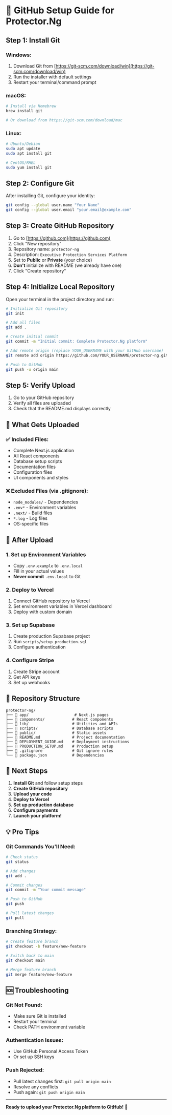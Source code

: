 # 🚀 GitHub Setup Guide for Protector.Ng

## Step 1: Install Git

### **Windows:**
1. Download Git from [https://git-scm.com/download/win](https://git-scm.com/download/win)
2. Run the installer with default settings
3. Restart your terminal/command prompt

### **macOS:**
```bash
# Install via Homebrew
brew install git

# Or download from https://git-scm.com/download/mac
```

### **Linux:**
```bash
# Ubuntu/Debian
sudo apt update
sudo apt install git

# CentOS/RHEL
sudo yum install git
```

## Step 2: Configure Git

After installing Git, configure your identity:

```bash
git config --global user.name "Your Name"
git config --global user.email "your.email@example.com"
```

## Step 3: Create GitHub Repository

1. Go to [https://github.com](https://github.com)
2. Click "New repository"
3. Repository name: `protector-ng`
4. Description: `Executive Protection Services Platform`
5. Set to **Public** or **Private** (your choice)
6. **Don't** initialize with README (we already have one)
7. Click "Create repository"

## Step 4: Initialize Local Repository

Open your terminal in the project directory and run:

```bash
# Initialize Git repository
git init

# Add all files
git add .

# Create initial commit
git commit -m "Initial commit: Complete Protector.Ng platform"

# Add remote origin (replace YOUR_USERNAME with your GitHub username)
git remote add origin https://github.com/YOUR_USERNAME/protector-ng.git

# Push to GitHub
git push -u origin main
```

## Step 5: Verify Upload

1. Go to your GitHub repository
2. Verify all files are uploaded
3. Check that the README.md displays correctly

## 🎯 What Gets Uploaded

### **✅ Included Files:**
- Complete Next.js application
- All React components
- Database setup scripts
- Documentation files
- Configuration files
- UI components and styles

### **❌ Excluded Files (via .gitignore):**
- `node_modules/` - Dependencies
- `.env*` - Environment variables
- `.next/` - Build files
- `*.log` - Log files
- OS-specific files

## 🔧 After Upload

### **1. Set up Environment Variables**
- Copy `.env.example` to `.env.local`
- Fill in your actual values
- **Never commit** `.env.local` to Git

### **2. Deploy to Vercel**
1. Connect GitHub repository to Vercel
2. Set environment variables in Vercel dashboard
3. Deploy with custom domain

### **3. Set up Supabase**
1. Create production Supabase project
2. Run `scripts/setup_production.sql`
3. Configure authentication

### **4. Configure Stripe**
1. Create Stripe account
2. Get API keys
3. Set up webhooks

## 📁 Repository Structure

```
protector-ng/
├── 📁 app/                    # Next.js pages
├── 📁 components/            # React components
├── 📁 lib/                   # Utilities and APIs
├── 📁 scripts/               # Database scripts
├── 📁 public/                # Static assets
├── 📄 README.md              # Project documentation
├── 📄 DEPLOYMENT_GUIDE.md    # Deployment instructions
├── 📄 PRODUCTION_SETUP.md    # Production setup
├── 📄 .gitignore             # Git ignore rules
└── 📄 package.json           # Dependencies
```

## 🚀 Next Steps

1. **Install Git** and follow setup steps
2. **Create GitHub repository**
3. **Upload your code**
4. **Deploy to Vercel**
5. **Set up production database**
6. **Configure payments**
7. **Launch your platform!**

## 💡 Pro Tips

### **Git Commands You'll Need:**
```bash
# Check status
git status

# Add changes
git add .

# Commit changes
git commit -m "Your commit message"

# Push to GitHub
git push

# Pull latest changes
git pull
```

### **Branching Strategy:**
```bash
# Create feature branch
git checkout -b feature/new-feature

# Switch back to main
git checkout main

# Merge feature branch
git merge feature/new-feature
```

## 🆘 Troubleshooting

### **Git Not Found:**
- Make sure Git is installed
- Restart your terminal
- Check PATH environment variable

### **Authentication Issues:**
- Use GitHub Personal Access Token
- Or set up SSH keys

### **Push Rejected:**
- Pull latest changes first: `git pull origin main`
- Resolve any conflicts
- Push again: `git push origin main`

---

**Ready to upload your Protector.Ng platform to GitHub!** 🚀


